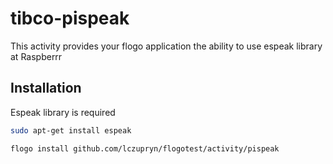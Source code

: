 # tibco-pispeak
This activity provides your flogo application the ability to use espeak library at Raspberrr

## Installation

Espeak library is required
```bash
sudo apt-get install espeak
```

```bash
flogo install github.com/lczupryn/flogotest/activity/pispeak
```
